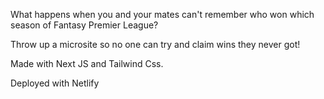 What happens when you and your mates can't remember who won which season of Fantasy Premier League? 

Throw up a microsite so no one can try and claim wins they never got!

Made with Next JS and Tailwind Css. 

Deployed with Netlify
